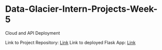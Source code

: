 # Data-Glacier-Intern-Projects-Week-5
Cloud and API Deployment

Link to Project Repository: [Link](https://github.com/yashdoshi247/Movie-Reviews-Analysis)
Link to deployed Flask App: [Link](http://sentimentanalysis-env.eba-ezaqkkxc.eu-north-1.elasticbeanstalk.com/)
